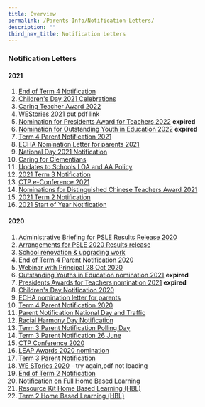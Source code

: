 ```yaml
---
title: Overview
permalink: /Parents-Info/Notification-Letters/
description: ""
third_nav_title: Notification Letters
---
```

### Notification Letters

#### 2021
1. [End of Term 4 Notification](/files/End%20of%20Term%204%20Notification.pdf)
2. [Children's Day 2021 Celebrations](/files/Children's%20Day%202021%20Celebrations.pdf)
3. [Caring Teacher Award 2022](/files/Caring%20Teacher%20Award%202022.pdf)
4. [WEStories 2021](https://clementipri.moe.edu.sg/parents-info/notifications/notification-letters) put pdf link
5. [Nomination for Presidents Award for Teachers 2022](http://go.gov.sg/pat2022) **expired**
6. [Nomination for Outstanding Youth in Education 2022](http://go.gov.sg/oyea2022) **expired**
7. [Term 4 Parent Notification 2021](/files/Term%204%20Parent%20Notification%202021.pdf)
8. [ECHA Nomination Letter for parents 2021](/files/ECHA%20Nomination%20Letter%20for%20parents%202021.pdf)
9. [National Day 2021 Notification](/files/National%20Day%20Celebrations%202021.pdf)
10. [Caring for Clementians](/files/caring%20for%20clementians.pdf)
11. [Updates to Schools LOA and AA Policy](/files/Updates%20to%20Schools%20LOA%20and%20AA%20Policy.pdf)
12. [2021 Term 3 Notification](/files/2021%20Term%203%20Notification.pdf)
13. [CTP e-Conference 2021](/files/CTP%20e-Conference%202021.pdf)
14. [Nominations for Distinguished Chinese Teachers Award 2021](https://clementipri-moe-edu-sg-admin.cwp.sg/qql/slot/u154/Notification%20Letters%20-%202021/T2/Distinguished%20CL%20Teachers%20Award%202021.jpg)
15. [2021 Term 2 Notification](/files/2021%20Term%202%20Notification.pdf)
16. [2021 Start of Year Notification](/files/2021%20Start%20of%20Year%20Notification.pdf)

#### 2020
1. [Administrative Briefing for PSLE Results Release 2020](https://clementipri-moe-edu-sg-admin.cwp.sg/qql/slot/u154/Notification%20Letters%20-%202020/T4/PSLE%20Results%202020_Admin%20Brief.mp4)
2. [Arrangements for PSLE 2020 Results release](/files/Arrangements%20for%20PSLE%202020%20Results%20release.pdf)
3. [School renovation & upgrading work](/files/School%20renovation%20&%20upgrading%20work.pdf)
4. [End of Term 4 Parent Notification 2020](/files/End%20of%20Term%204%20Parent%20Notification%202020.pdf)
5. [Webinar with Principal 28 Oct 2020](/files/Webinar%20with%20Principal%2028%20Oct%202020.pdf)
6. [Outstanding Youths in Education nomination 2021](https://go.gov.sg/oyea2021) **expired**
7. [Presidents Awards for Teachers nomination 2021](https://go.gov.sg/pat2021) **expired**
8. [Children's Day Notification 2020](/files/Children's%20Day%20Notification%202020.pdf)
9. [ECHA nomination letter for parents](/files/ECHA%20nomination%20letter%20for%20parents.pdf)
10. [Term 4 Parent Notification 2020](/files/Term%204%20Parent%20Notification%202020.pdf)
11. [Parent Notification National Day and Traffic](/files/Parent%20Notification%20National%20Day%20and%20Traffic.pdf)
12. [Racial Harmony Day Notification](/files/Racial%20Harmony%20Day%20Notification.pdf)
13. [Term 3 Parent Notification Polling Day](/files/Term%203%20Parent%20Notification%20Polling%20Day.pdf)
14. [Term 3 Parent Notification 26 June](/files/Term%203%20Parent%20Notification%2026%20June.pdf)
15. [CTP Conference 2020](/files/CTP%20Conference%202020.pdf)
16. [LEAP Awards 2020 nomination](/files/LEAP%20Awards%202020%20nomination.pdf)
17. [Term 3 Parent Notification](/files/Term%203%20Parent%20Notification.pdf)
18. [WE STories 2020](https://clementipri-moe-edu-sg-admin.cwp.sg/qql/slot/u154/Notification%20Letters%20-%202020/T2/WE%20STories%202020.pdf) - try again,pdf not loading
19. [End of Term 2 Notification](/files/End%20of%20Term%202%20notification.pdf)
20. [Notification on Full Home Based Learning](/files/Notification%20on%20Full%20Home%20Based%20Learning.pdf)
21. [Resource Kit Home Based Learning (HBL)](/files/Resource%20Kit%20Home%20Based%20Learning%20(HBL).pdf)
22. [Term 2 Home Based Learning (HBL)](/files/Term%202%20Home%20Based%20Learning%20(HBL).pdf)